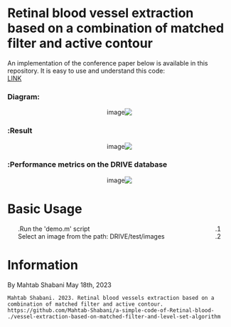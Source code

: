 # Retinal blood vessel extraction based on a combination of matched filter and active contour

An implementation of the conference paper below is available in this repository. It is easy to use and understand this code:</br>
[LINK](https://www.researchgate.net/publication/331310525_astkhraj_rwq_shbkyh_brasas_trkyb_fyltr_ttbyqy_w_algwrytm_hmtraz_Retinal_blood_vessels_extraction_based_on_a_combination_of_matched_filter_and_level_set_algorithm)<br />

### Diagram:
<div dir = "rtl" align="center">

![image](https://github.com/Mahtab-Shabani/Retinal-blood-vessel-extraction-based-on-a-combination-of-matched-filter-and-active-contour/assets/21992001/2dd2e561-299c-44fb-b5a2-255cf0ce2489)

 <div dir = "rtl" align="left">


### Result: <br/>
<div dir = "rtl" align="center">  

 ![image](https://github.com/Mahtab-Shabani/Retinal-blood-vessel-extraction-based-on-a-combination-of-matched-filter-and-active-contour/assets/21992001/3093af5d-b12a-4111-acfc-b88608318c2c)

 <div dir = "rtl" align="left">
 
### Performance metrics on the DRIVE database:
<div dir = "rtl" align="center">

 ![image](https://github.com/Mahtab-Shabani/Retinal-blood-vessel-extraction-based-on-a-combination-of-matched-filter-and-active-contour/assets/21992001/57dc76dc-2dc8-4c45-87c0-9111e95f03f2)

<div dir = "rtl" align="left">

 
 Basic Usage
===========

1. Run the 'demo.m' script.
2. Select an image from the path: DRIVE/test/images



Information
===========
By Mahtab Shabani May 18th, 2023

```
Mahtab Shabani. 2023. Retinal blood vessels extraction based on a combination of matched filter and active contour. https://github.com/Mahtab-Shabani/a-simple-code-of-Retinal-blood-vessel-extraction-based-on-matched-filter-and-level-set-algorithm/.
```
